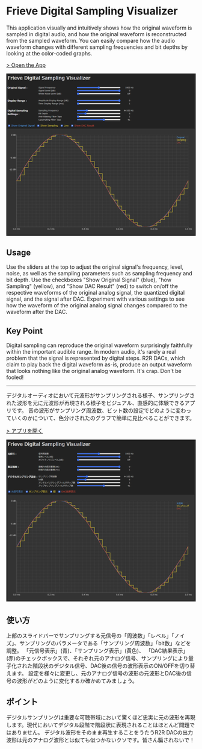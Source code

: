 # Frieve Digital Sampling Visualizer

This application visually and intuitively shows how the original waveform is sampled in digital audio, and how the original waveform is reconstructed from the sampled waveform.
You can easily compare how the audio waveform changes with different sampling frequencies and bit depths by looking at the color-coded graphs.

[> Open the App](https://frieve-a.github.io/sound_toolbox/digital_sampling_visualizer/digital_sampling_visualizer.html)

![Screenshot](digital_sampling_visualizer.png)

## Usage

Use the sliders at the top to adjust the original signal's frequency, level, noise, as well as the sampling parameters such as sampling frequency and bit depth.
Use the checkboxes "Show Original Signal" (blue), "how Sampling" (yellow), and "Show DAC Result" (red) to switch on/off the respective waveforms of the original analog signal, the quantized digital signal, and the signal after DAC.
Experiment with various settings to see how the waveform of the original analog signal changes compared to the waveform after the DAC.

## Key Point

Digital sampling can reproduce the original waveform surprisingly faithfully within the important audible range. In modern audio, it's rarely a real problem that the signal is represented by digital steps.
R2R DACs, which claim to play back the digital waveform as-is, produce an output waveform that looks nothing like the original analog waveform. It's crap. Don't be fooled!

---

デジタルオーディオにおいて元波形がサンプリングされる様子、サンプリングされた波形を元に元波形が再現される様子をビジュアル、直感的に体験できるアプリです。
音の波形がサンプリング周波数、ビット数の設定でどのように変わっていくのかについて、色分けされたのグラフで簡単に見比べることができます。

[> アプリを開く](https://frieve-a.github.io/sound_toolbox/digital_sampling_visualizer/digital_sampling_visualizer_ja.html)

![スクリーンショット](digital_sampling_visualizer_ja.png)

## 使い方

上部のスライドバーでサンプリングする元信号の「周波数」「レベル」「ノイズ」、サンプリングのパラメータである「サンプリング周波数」「bit数」などを調整。
「元信号表示」(青)、「サンプリング表示」(黄色)、 「DAC結果表示」(赤)のチェックボックスで、それぞれ元のアナログ信号、サンプリングにより量子化された階段状のデジタル信号、DAC後の信号の波形表示のON/OFFを切り替えます。
設定を様々に変更し、元のアナログ信号の波形の元波形とDAC後の信号の波形がどのように変化するか確かめてみましょう。

## ポイント

デジタルサンプリングは重要な可聴帯域において驚くほど忠実に元の波形を再現します。現代においてデジタル段階で階段状に表現されることはほとんど問題ではありません。
デジタル波形をそのまま再生することをうたうR2R DACの出力波形は元のアナログ波形とは似ても似つかないクソです。皆さん騙されないで！
